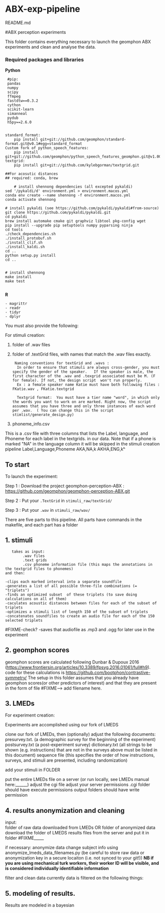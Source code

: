 # ABX-exp-pipeline
README.md


#ABX perception experiments

This folder contains everything necessary to launch the geomphon ABX experiments and clean and analyse the data.


### Required packages and libraries


**Python**

```
 #pip: 
 pandas
 numpy
 scipy 
 ffmpeg
 fastdtw==0.3.2 
 cython
 scikit-learn
 simanneal
 pydub
 h5py==2.6.0


standard_format:
 	pip install git+git://github.com/geomphon/standard-format.git@v0.1#egg=standard_format
Custom fork of python_speech_features:
 	pip install git+git://github.com/geomphon/python_speech_features_geomphon.git@v1.0GEOMPH#egg=python_speech_features
textgrid:   	
	pip install git+git://github.com/kylebgorman/textgrid.git
	
##For acosutic distances
## required: conda, brew 

	# install shennong dependencies (all excepted pykaldi)
sed '/pykaldi/d' environment.yml > environment.macos.yml
conda env create --name shennong -f environment.macos.yml
conda activate shennong

# install pykaldi (see https://github.com/pykaldi/pykaldi#from-source)
git clone https://github.com/pykaldi/pykaldi.git
cd pykaldi
brew install automake cmake git graphviz libtool pkg-config wget
pip install --upgrade pip setuptools numpy pyparsing ninja
cd tools
./check_dependencies.sh
./install_protobuf.sh
./install_clif.sh
./install_kaldi.sh
cd ..
python setup.py install
cd ..


# install shennong
make install
make test
	
```


**R**

```
- magrittr
- readr
- tidyr
- dplyr
```

You must also provide the following: 

For stimuli creation: 
1) folder of .wav files 
2) folder of .textGrid files, with names that match the .wav files exactly. 

		Naming conventions for textGrid and .wavs :
		 In order to ensure that stimuli are always cross-gender, you must specify the gender of the speaker.   If the speaker is male, the first character of the .wav and .texgrid associated must be M. (F for female). If not, the design script  won't run properly.   
		 Ex : a female speaker name Katie must have both following files : FKatie.wav , FKatie.textgrid

		 Textgrid format:  You must have a tier name "word", in which only the words you want to work on are marked. Right now, the script assumes that you have three and only three instances of each word per .wav.  ( You can change this in the script stimlist/generate_design.py)

3) phoneme_info.csv

This is a .csv file with three columns that lists the Label, language, and Phoneme for each label in the textgrids. in our data. Note that if a phone is marked "NA" in the language column it will be skipped in the stimuli creation pipeline 
		Label,Language,Phoneme
		AKA,NA,k
		AKHA,ENG,kʰ



## To start

To launch the experiment:  

Step 1 : Download the project geomphon-perception-ABX : https://github.com/geomphon/geomphon-perception-ABX.git

Step 2 : Put your `.TextGrid` in `stimuli_raw/textGrid/` 

Step 3 : Put your `.wav` in `stimuli_raw/wav/` 



There are five parts to this pipeline.  All parts have commands in the makefile, and each part has a folder


## 1. stimuli 
       takes as input: 
       		.wav files 
       		.text grids 
       		.csv phoneme information file (this maps the annotations in the textgrid files to phonemes)
    and then: 

	-clips each marked interval into a separate soundfile
	-generates a list of all possible three-file combinations (= "triplets")
	-finds an optimized subset  of these triplets (to save doing calculations on all of them)
	-caculates acoustic distances between files for each of the subset of triplets
	-optimizes a stimuli list of length 150 of the subset of triplets
	-concatenates soundfiles to create an audio file for each of the 150 selected triplets
#FIXME-check?	-saves that audiofile as .mp3 and .ogg for later use in the experiment


## 2. geomphon scores 

geomphon scores are calculated following  Dunbar & Dupoux 2016 (https://www.frontiersin.org/articles/10.3389/fpsyg.2016.01061/full#h9). 
code for these calculations is 
https://github.com/bootphon/contrastive-symmetry/
The setup in this folder assumes that you already have geomphon scores(or other predictors of interest)
and that they are present in the form of file 
#FIXME--> add filename here. 


## 3. LMEDs 

For experiment creation: 

Experiments are accomplished using  our fork of LMEDS 

clone our fork of LMEDs, 
then (optionally) adjust the following documents: 
	presurvey.txt. (a demographic survey for the beginning of the experiment)
	postsurvey.txt (a post-experiment survey)
	dictionary.txt (all strings to be shown (e.g. instructions) that are not in the surveys above must be listed in this document)
	sequence file  (this specifies the order of how instructions, surveys, and stimuli are presented, including randomization)


add your stimuli in 
	FOLDER

put the entire LMEDs file on a server (or run locally, see LMEDs manual here:______)
	adjust the cgi file 
	adjust your server permissions 
		.cgi folder should have execute permissions 
		output folders  should have write permission 



## 4. results anonymization and cleaning 

input:  
  folder of raw data downloaded from LMEDs OR folder of anonymized data 
  download the folder of LMEDS results files from the server and put it in folder #FIXME_____


 if necessary: anonymize data 
	change subject info using anonymize_lmeds_data_filenames.py
	(be careful to store raw data or anonymization key in a secure locaiton (i.e. not synced to your git!))
	**NB if you are using mechanical turk workers, their worker ID will be visible, and is considered individually identifiable information**

filter and clean data 
 	currently data is filtered on the following things: 



## 5. modeling of results.  

 Results are modeled in a bayesian 

